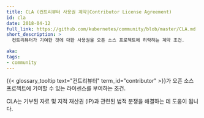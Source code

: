 ```yaml
---
title: CLA (컨트리뷰터 사용권 계약|Contributor License Agreement)
id: cla
date: 2018-04-12
full_link: https://github.com/kubernetes/community/blob/master/CLA.md
short_description: >
  컨트리뷰터가 기여한 것에 대한 사용권을 오픈 소스 프로젝트에 허락하는 계약 조건.

aka:
tags:
- community
---
```

 {{< glossary_tooltip text="컨트리뷰터" term_id="contributor" >}}가 오픈 소스 프로젝트에 기여할 수 있는 라이센스를 부여하는 조건.

<!--more-->

CLA는 기부된 자료 및 지적 재산권 (IP)과 관련된 법적 분쟁을 해결하는 데 도움이 됩니다.
